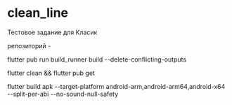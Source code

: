 # clean_line

Тестовое задание для Класик

репозиторий -

flutter pub run build_runner build --delete-conflicting-outputs

flutter clean && flutter pub get

flutter build apk --target-platform android-arm,android-arm64,android-x64 --split-per-abi --no-sound-null-safety 